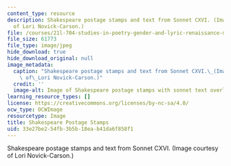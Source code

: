 ```yaml
---
content_type: resource
description: Shakespeare postage stamps and text from Sonnet CXVI. (Image courtesy
  of Lori Novick-Carson.)
file: /courses/21l-704-studies-in-poetry-gender-and-lyric-renaissance-men-and-women-writing-about-love-spring-2003/33e27be254fb3b5b18eab41da6f858f1_21l-704s03.jpg
file_size: 61773
file_type: image/jpeg
hide_download: true
hide_download_original: null
image_metadata:
  caption: "Shakespeare postage stamps and text from Sonnet CXVI.\_(Image courtesy\
    \ of\_Lori Novick-Carson.)"
  credit: ''
  image-alt: Image of Shakespeare postage stamps with sonnet text overlaid.
learning_resource_types: []
license: https://creativecommons.org/licenses/by-nc-sa/4.0/
ocw_type: OCWImage
resourcetype: Image
title: Shakespeare Postage Stamps
uid: 33e27be2-54fb-3b5b-18ea-b41da6f858f1
---
```

Shakespeare postage stamps and text from Sonnet CXVI. (Image courtesy of Lori Novick-Carson.)